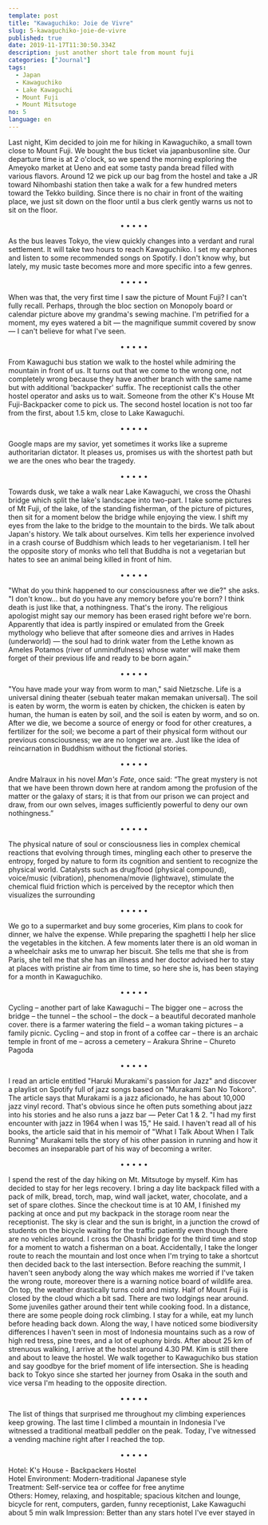 ```yaml
---
template: post
title: "Kawaguchiko: Joie de Vivre"
slug: 5-kawaguchiko-joie-de-vivre
published: true
date: 2019-11-17T11:30:50.334Z
description: just another short tale from mount fuji
categories: ["Journal"]
tags:
  - Japan
  - Kawaguchiko
  - Lake Kawaguchi
  - Mount Fuji
  - Mount Mitsutoge
no: 5
language: en
---
```


Last night, Kim decided to join me for hiking in Kawaguchiko, a small town close to Mount Fuji. We bought the bus ticket via japanbusonline site. Our departure time is at 2 o'clock, so we spend the morning exploring the Ameyoko market at Ueno and eat some tasty panda bread filled with various flavors. Around 12 we pick up our bag from the hostel and take a JR toward Nihombashi station then take a walk for a few hundred meters toward the Tekko building. Since there is no chair in front of the waiting place, we just sit down on the floor until a bus clerk gently warns us not to sit on the floor.

<center>• • • • •</center>

As the bus leaves Tokyo, the view quickly changes into a verdant and rural settlement. It will take two hours to reach Kawaguchiko. I set my earphones and listen to some recommended songs on Spotify. I don't know why, but lately, my music taste becomes more and more specific into a few genres.

<center>• • • • •</center>

When was that, the very first time I saw the picture of Mount Fuji? I can't fully recall. Perhaps, through the bloc section on Monopoly board or calendar picture above my grandma's sewing machine. I'm petrified for a moment, my eyes watered a bit — the magnifique summit covered by snow — I can't believe for what I've seen.

<center>• • • • •</center>

From Kawaguchi bus station we walk to the hostel while admiring the mountain in front of us. It turns out that we come to the wrong one, not completely wrong because they have another branch with the same name but with additional 'backpacker' suffix. The receptionist calls the other hostel operator and asks us to wait. Someone from the other K's House Mt Fuji-Backpacker come to pick us. The second hostel location is not too far from the first, about 1.5 km, close to Lake Kawaguchi.

<center>• • • • •</center>

Google maps are my savior, yet sometimes it works like a supreme authoritarian dictator. It pleases us, promises us with the shortest path but we are the ones who bear the tragedy.

<center>• • • • •</center>

Towards dusk, we take a walk near Lake Kawaguchi, we cross the Ohashi bridge which split the lake's landscape into two-part. I take some pictures of Mt Fuji, of the lake, of the standing fisherman, of the picture of pictures, then sit for a moment below the bridge while enjoying the view. I shift my eyes from the lake to the bridge to the mountain to the birds. We talk about Japan's history. We talk about ourselves. Kim tells her experience involved in a crash course of Buddhism which leads to her vegetarianism. I tell her the opposite story of monks who tell that Buddha is not a vegetarian but hates to see an animal being killed in front of him.

<center>• • • • •</center>

"What do you think happened to our consciousness after we die?" she asks.  
"I don't know... but do you have any memory before you're born? I think death is just like that, a nothingness. That's the irony. The religious apologist might say our memory has been erased right before we're born. Apparently that idea is partly inspired or emulated from the Greek mythology who believe that after someone dies and arrives in Hades (underworld) — the soul had to drink water from the Lethe known as Ameles Potamos (river of unmindfulness) whose water will make them forget of their previous life and ready to be born again."

<center>• • • • •</center>

"You have made your way from worm to man," said Nietzsche. Life is a universal dining theater (sebuah teater makan memakan universal). The soil is eaten by worm, the worm is eaten by chicken, the chicken is eaten by human, the human is eaten by soil, and the soil is eaten by worm, and so on. After we die, we become a source of energy or food for other creatures, a fertilizer for the soil; we become a part of their physical form without our previous consciousness; we are no longer we are. Just like the idea of reincarnation in Buddhism without the fictional stories.

<center>• • • • •</center>

Andre Malraux in his novel _Man's Fate_, once said: “The great mystery is not that we have been thrown down here at random among the profusion of the matter or the galaxy of stars; it is that from our prison we can project and draw, from our own selves, images sufficiently powerful to deny our own nothingness.”

<center>• • • • •</center>

The physical nature of soul or consciousness lies in complex chemical reactions that evolving through times, mingling each other to preserve the entropy, forged by nature to form its cognition and sentient to recognize the physical world. Catalysts such as drug/food (physical compound), voice/music (vibration), phenomena/movie (lightwave), stimulate the chemical fluid friction which is perceived by the receptor which then visualizes the surrounding

<center>• • • • •</center>

We go to a supermarket and buy some groceries, Kim plans to cook for dinner, we halve the expense. While preparing the spaghetti I help her slice the vegetables in the kitchen. A few moments later there is an old woman in a wheelchair asks me to unwrap her biscuit. She tells me that she is from Paris, she tell me that she has an illness and her doctor advised her to stay at places with pristine air from time to time, so here she is, has been staying for a month in Kawaguchiko.

<center>• • • • •</center>

Cycling – another part of lake Kawaguchi – The bigger one – across the bridge – the tunnel – the school – the dock – a beautiful decorated manhole cover. there is a farmer watering the field – a woman taking pictures – a family picnic. Cycling – and stop in front of a coffee car – there is an archaic temple in front of me – across a cemetery – Arakura Shrine – Chureto Pagoda

<center>• • • • •</center>

I read an article entitled "Haruki Murakami's passion for Jazz" and discover a playlist on Spotify full of jazz songs based on "Murakami San No Tokoro". The article says that Murakami is a jazz aficionado, he has about 10,000 jazz vinyl record. That's obvious since he often puts something about jazz into his stories and he also runs a jazz bar — Peter Cat 1 & 2. "I had my first encounter with jazz in 1964 when I was 15," He said. I haven't read all of his books, the article said that in his memoir of "What I Talk About When I Talk Running" Murakami tells the story of his other passion in running and how it becomes an inseparable part of his way of becoming a writer.

<center>• • • • •</center>

I spend the rest of the day hiking on Mt. Mitsutoge by myself. Kim has decided to stay for her legs recovery. I bring a day lite backpack filled with a pack of milk, bread, torch, map, wind wall jacket, water, chocolate, and a set of spare clothes. Since the checkout time is at 10 AM, I finished my packing at once and put my backpack in the storage room near the receptionist. The sky is clear and the sun is bright, in a junction the crowd of students on the bicycle waiting for the traffic patiently even though there are no vehicles around. I cross the Ohashi bridge for the third time and stop for a moment to watch a fisherman on a boat. Accidentally, I take the longer route to reach the mountain and lost once when I'm trying to take a shortcut then decided back to the last intersection. Before reaching the summit, I haven't seen anybody along the way which makes me worried if I've taken the wrong route, moreover there is a warning notice board of wildlife area. On top, the weather drastically turns cold and misty. Half of Mount Fuji is closed by the cloud which a bit sad. There are two lodgings near around. Some juveniles gather around their tent while cooking food. In a distance, there are some people doing rock climbing. I stay for a while, eat my lunch before heading back down. Along the way, I have noticed some biodiversity differences I haven't seen in most of Indonesia mountains such as a row of high red tress, pine trees, and a lot of euphony birds. After about 25 km of strenuous walking, I arrive at the hostel around 4.30 PM. Kim is still there and about to leave the hostel. We walk together to Kawaguchiko bus station and say goodbye for the brief moment of life intersection. She is heading back to Tokyo since she started her journey from Osaka in the south and vice versa I'm heading to the opposite direction.

<center>• • • • •</center>

The list of things that surprised me throughout my climbing experiences keep growing. The last time I climbed a mountain in Indonesia I've witnessed a traditional meatball peddler on the peak. Today, I've witnessed a vending machine right after I reached the top.

<center>• • • • •</center>

Hotel: K's House - Backpackers Hostel  
Hotel Environment: Modern-traditional Japanese style  
Treatment: Self-service tea or coffee for free anytime  
Others: Homey, relaxing, and hospitable; spacious kitchen and lounge, bicycle for rent, computers, garden, funny receptionist, Lake Kawaguchi about 5 min walk
Impression: Better than any stars hotel I've ever stayed in
